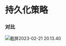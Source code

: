 # 持久化策略



### 对比

![截屏2023-02-21 20.13.40](https://xingqiu-tuchuang-1256524210.cos.ap-shanghai.myqcloud.com/3978/%E6%88%AA%E5%B1%8F2023-02-21%2020.13.40.png)